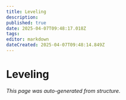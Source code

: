```yaml
---
title: Leveling
description: 
published: true
date: 2025-04-07T09:48:17.018Z
tags: 
editor: markdown
dateCreated: 2025-04-07T09:48:14.849Z
---
```


# Leveling

*This page was auto-generated from structure.*